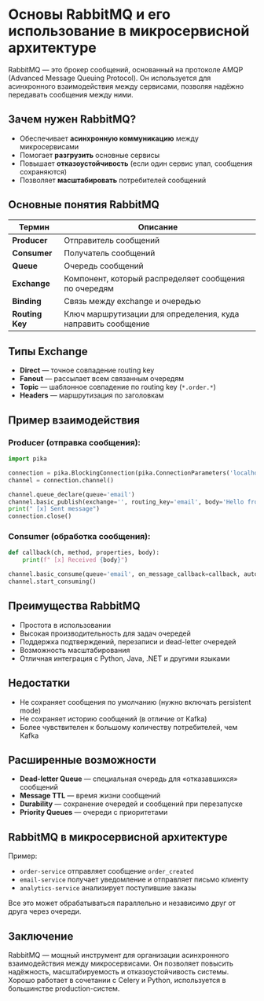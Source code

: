# Основы RabbitMQ и его использование в микросервисной архитектуре

RabbitMQ — это брокер сообщений, основанный на протоколе AMQP (Advanced Message Queuing Protocol). Он используется для асинхронного взаимодействия между сервисами, позволяя надёжно передавать сообщения между ними.



## Зачем нужен RabbitMQ?

- Обеспечивает **асинхронную коммуникацию** между микросервисами
- Помогает **разгрузить** основные сервисы
- Повышает **отказоустойчивость** (если один сервис упал, сообщения сохраняются)
- Позволяет **масштабировать** потребителей сообщений



## Основные понятия RabbitMQ

| Термин          | Описание                                                     |
| --------------- | ------------------------------------------------------------ |
| **Producer**    | Отправитель сообщений                                        |
| **Consumer**    | Получатель сообщений                                         |
| **Queue**       | Очередь сообщений                                            |
| **Exchange**    | Компонент, который распределяет сообщения по очередям        |
| **Binding**     | Связь между exchange и очередью                              |
| **Routing Key** | Ключ маршрутизации для определения, куда направить сообщение |



## Типы Exchange

- **Direct** — точное совпадение routing key
- **Fanout** — рассылает всем связанным очередям
- **Topic** — шаблонное совпадение по routing key (`*.order.*`)
- **Headers** — маршрутизация по заголовкам



## Пример взаимодействия

### Producer (отправка сообщения):

```python
import pika

connection = pika.BlockingConnection(pika.ConnectionParameters('localhost'))
channel = connection.channel()

channel.queue_declare(queue='email')
channel.basic_publish(exchange='', routing_key='email', body='Hello from service A')
print(" [x] Sent message")
connection.close()
```

### Consumer (обработка сообщения):

```python
def callback(ch, method, properties, body):
    print(f" [x] Received {body}")

channel.basic_consume(queue='email', on_message_callback=callback, auto_ack=True)
channel.start_consuming()
```




## Преимущества RabbitMQ

- Простота в использовании
- Высокая производительность для задач очередей
- Поддержка подтверждений, перезаписи и dead-letter очередей
- Возможность масштабирования
- Отличная интеграция с Python, Java, .NET и другими языками



## Недостатки

- Не сохраняет сообщения по умолчанию (нужно включать persistent mode)
- Не сохраняет историю сообщений (в отличие от Kafka)
- Более чувствителен к большому количеству потребителей, чем Kafka



## Расширенные возможности

- **Dead-letter Queue** — специальная очередь для «отказавшихся» сообщений
- **Message TTL** — время жизни сообщений
- **Durability** — сохранение очередей и сообщений при перезапуске
- **Priority Queues** — очереди с приоритетами



## RabbitMQ в микросервисной архитектуре

Пример:

- `order-service` отправляет сообщение `order_created`
- `email-service` получает уведомление и отправляет письмо клиенту
- `analytics-service` анализирует поступившие заказы

Все это может обрабатываться параллельно и независимо друг от друга через очереди.



## Заключение

RabbitMQ — мощный инструмент для организации асинхронного взаимодействия между микросервисами. Он позволяет повысить надёжность, масштабируемость и отказоустойчивость системы. Хорошо работает в сочетании с Celery и Python, используется в большинстве production-систем.
